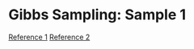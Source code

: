 # Gibbs Sampling: Sample 1
[Reference 1](http://www.fisproject.jp/2015/12/mcmc-in-python/)
[Reference 2](http://machine-learning.hatenablog.com/entry/2016/02/04/201945)
